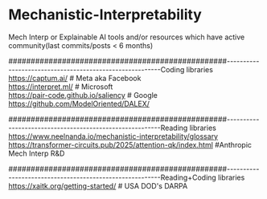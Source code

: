 # Mechanistic-Interpretability
Mech Interp or Explainable AI tools and/or resources which have active community(last commits/posts &lt; 6 months) 




#################################################---------------------------------------------------------Coding libraries
<br> https://captum.ai/                                          # Meta aka Facebook
<br>https://interpret.ml/                                       # Microsoft
<br>https://pair-code.github.io/saliency                        # Google
<br>https://github.com/ModelOriented/DALEX/




#################################################---------------------------------------------------------Reading libraries
<br>https://www.neelnanda.io/mechanistic-interpretability/glossary
<br>https://transformer-circuits.pub/2025/attention-qk/index.html         #Anthropic Mech Interp R&D




#################################################---------------------------------------------------------Reading+Coding libraries
<br>https://xaitk.org/getting-started/    # USA DOD's DARPA 
